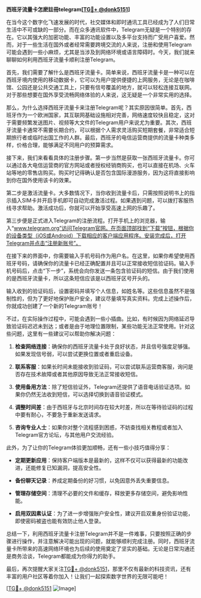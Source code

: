 **西班牙流量卡怎麽註冊telegram[[TG💪+ @donk5151](https://t.me/s/donk5151)]**

在当今这个数字化飞速发展的时代，社交媒体和即时通讯工具已经成为了人们日常生活中不可或缺的一部分。而在众多通讯软件中，Telegram无疑是一个特别的存在。它以其强大的加密功能、丰富的功能设置以及多平台支持而广受用户喜爱。然而，对于一些生活在国外或者经常需要跨境交流的人来说，注册和使用Telegram可能会遇到一些小麻烦，尤其是当涉及到网络环境或语言障碍时。今天，我们就来聊聊如何利用西班牙流量卡顺利注册Telegram。

首先，我们需要了解什么是西班牙流量卡。简单来说，西班牙流量卡是一种可以在西班牙境内使用的移动数据卡，它可以为用户提供便捷的上网服务，无论是在咖啡馆、公园还是公共交通工具上，只要有信号覆盖的地方，就可以轻松连接互联网。对于那些想要在国外享受流畅网络体验的人来说，这无疑是一个非常实用的选择。

那么，为什么选择西班牙流量卡来注册Telegram呢？其实原因很简单。首先，西班牙作为一个欧洲国家，其互联网基础设施相对完善，网络速度较快且稳定，这对于需要频繁发送图片、视频等大文件的Telegram用户来说尤为重要。其次，西班牙流量卡通常不需要长期合约，可以根据个人需求灵活购买短期套餐，非常适合短期旅行者或临时出国工作的人群。最后，西班牙的电信运营商提供的流量卡种类多样，价格合理，能够满足不同用户的预算需求。

接下来，我们来看看具体的注册步骤。第一步当然是获取一张西班牙流量卡。你可以通过各大电信运营商的官方网站或者授权经销商购买，也可以直接在机场、火车站等地的零售店购买。购买时记得确认是否包含国际漫游服务，因为这将直接影响到你在国外使用该卡的效果。

第二步是激活流量卡。大多数情况下，当你收到流量卡后，只需按照说明书上的指示插入SIM卡并开启手机即可自动完成激活过程。如果遇到问题，可以拨打客服热线寻求帮助。激活成功后，你就可以开始享受高速上网的乐趣了。

第三步便是正式进入Telegram的注册流程。打开手机上的浏览器，输入“www.telegram.org”访问Telegram官网。在页面顶部找到“下载”按钮，根据你的设备类型（iOS或Android）下载相应的客户端应用程序。安装完成后，打开Telegram并点击“注册新账号”。

在接下来的界面中，你需要输入手机号码作为用户名。在这里，如果你希望使用西班牙号码，请确保你的流量卡已经正确配置并且可以正常接收短信验证码。输入手机号码后，点击“下一步”，系统会向你发送一条包含验证码的短信。由于我们使用的是西班牙流量卡，所以这条短信应该是以西班牙区号开头的。

输入收到的验证码后，设置密码并填写个人信息，如姓名等。这些信息虽然不是强制性的，但为了更好地保护账户安全，建议尽量填写真实资料。完成上述操作后，你就成功创建了一个新的Telegram账号！

不过，在实际操作过程中，可能会遇到一些小插曲。比如，有时候因为网络延迟导致验证码迟迟未到达；或者是由于地理位置限制，某些功能无法正常使用。针对这些问题，这里有一些建议可以帮助你解决问题：

1. **检查网络连接**：确保你的西班牙流量卡处于良好状态，并且信号强度足够强。如果发现信号弱，可以尝试更换位置或者重启设备。

2. **联系客服**：如果长时间未能接收到验证码，可以尝试联系运营商客服，询问是否存在技术故障或者其他原因导致无法正常接收短信。

3. **使用备用方法**：除了短信验证外，Telegram还提供了语音电话验证选项。如果你仍然无法收到短信，可以选择切换到语音验证模式。

4. **调整时间差**：由于西班牙与北京时间存在较大时差，所以在等待验证码的过程中要有耐心，不要急于重新发送请求。

5. **咨询专业人士**：如果你对整个流程感到困惑，不妨查找相关教程或者加入Telegram官方论坛，与其他用户交流经验。

此外，为了让你的Telegram体验更加顺畅，还有一些小技巧值得分享：

- **定期更新应用**：保持客户端版本是最新的，这样不仅可以获得最新的功能改进，还能修复已知漏洞，提高安全性。
  
- **备份聊天记录**：养成定期备份的好习惯，以免因意外丢失重要信息。
  
- **管理存储空间**：清理不必要的文件和缓存，释放更多存储空间，避免影响性能。

- **启用双因素认证**：为了进一步增强账户安全性，建议开启双重身份验证功能，即使密码被盗也能有效防止他人登录。

总结一下，利用西班牙流量卡注册Telegram并不是一件难事，只要按照正确的步骤进行操作，并注意解决可能出现的问题，就能够顺利完成注册。同时，西班牙流量卡所带来的高速网络环境也为后续的使用奠定了坚实的基础。无论是日常沟通还是商务洽谈，Telegram都能成为你得力的助手。

最后，再次提醒大家关注[TG💪+ @donk5151](https://t.me/s/donk5151)，那里不仅有最新的科技资讯，还有丰富的用户社区等着你加入！让我们一起探索数字世界的无限可能吧！

[[TG💪+ @donk5151](https://t.me/s/donk5151) ![Image](https://i.postimg.cc/rwNCRYN7/Snipaste-2025-04-30-17-27-05.png)]
